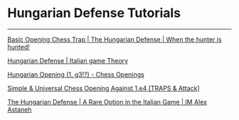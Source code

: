 ﻿# Hungarian Defense Tutorials

---

[Basic Opening Chess Trap \| The Hungarian Defense \| When the hunter is hunted!](https://www.youtube.com/watch?v=YUjk3qQXRJg)

[Hungarian Defense \| Italian game Theory](https://www.youtube.com/watch?v=vE5bmrB0raM)

[Hungarian Opening \(1. g3!?\) - Chess Openings](https://www.youtube.com/watch?v=q3DOozhQQPY)

[Simple & Universal Chess Opening Against 1.e4 \[TRAPS & Attack\]](https://www.youtube.com/watch?v=QthrDUhANOs)

[The Hungarian Defense \| A Rare Option in the Italian Game \| IM Alex Astaneh](https://www.youtube.com/watch?v=oBRZp9yOPyQ)

